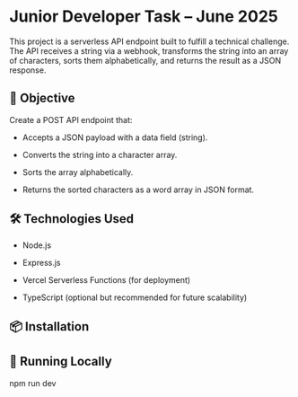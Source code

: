 # Junior Developer Task – June 2025

This project is a serverless API endpoint built to fulfill a technical challenge. The API receives a string via a webhook, transforms the string into an array of characters, sorts them alphabetically, and returns the result as a JSON response.

## 🧠 Objective

Create a POST API endpoint that:

- Accepts a JSON payload with a data field (string).

- Converts the string into a character array.

- Sorts the array alphabetically.

- Returns the sorted characters as a word array in JSON format.

## 🛠️ Technologies Used

- Node.js

- Express.js

- Vercel Serverless Functions (for deployment)

- TypeScript (optional but recommended for future scalability)

## 📦 Installation

## 🚀 Running Locally

npm run dev
